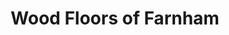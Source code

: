 ---
title: "Wood Floors of Farnham"
url: /farnham/wood-floors-of-farnham/
shop: interior decoration
---